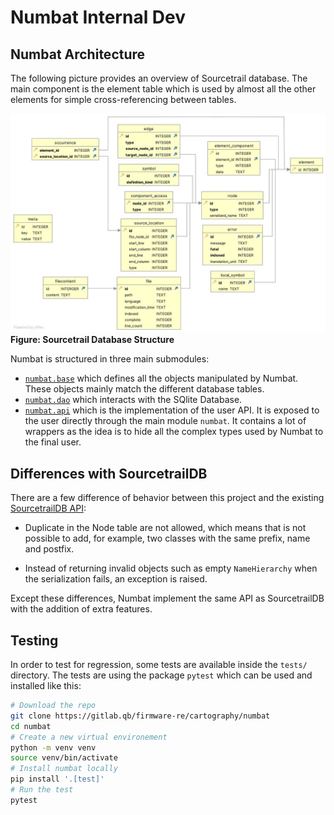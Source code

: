 # Numbat Internal Dev

## Numbat Architecture

The following picture provides an overview of Sourcetrail database. The main component is the element table which is used by almost all the other elements for simple cross-referencing between tables. 

![Sourcetrail Database](../../img/sourcetrail_db.png)
**Figure: Sourcetrail Database Structure**

Numbat is structured in three main submodules:

- [`numbat.base`](base) which defines all the objects manipulated by Numbat. These objects mainly match the different database tables.
- [`numbat.dao`](dao) which interacts with the SQlite Database.
- [`numbat.api`](api) which is the implementation of the user API. It is exposed to the user directly through the main module `numbat`. It contains a lot of wrappers as the idea is to hide all the complex types used by Numbat to the final user.


## Differences with SourcetrailDB

There are a few difference of behavior between this project and the existing [SourcetrailDB API](https://github.com/CoatiSoftware/SourcetrailDB):

 - Duplicate in the Node table are not allowed, which means that is not possible to add, for example, two classes with the same prefix, name and postfix.

 - Instead of returning invalid objects such as empty `NameHierarchy` when the serialization fails, an exception is raised.

Except these differences, Numbat implement the same API as SourcetrailDB with the addition of extra features.

## Testing

In order to test for regression, some tests are available inside the `tests/` directory. The tests are 
using the package `pytest` which can be used and installed like this:

```bash
# Download the repo
git clone https://gitlab.qb/firmware-re/cartography/numbat
cd numbat
# Create a new virtual environement 
python -m venv venv
source venv/bin/activate
# Install numbat locally
pip install '.[test]'
# Run the test
pytest
```